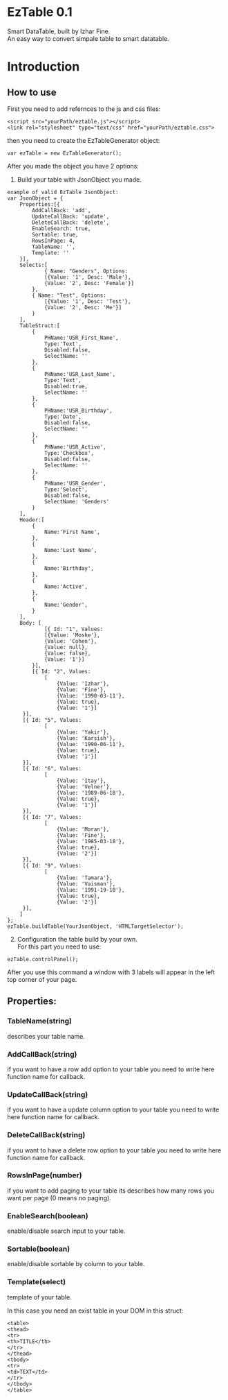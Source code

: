# EzTable 0.1
Smart DataTable, built by Izhar Fine.<br />
An easy way to convert simpale table to smart datatable.

# Introduction
## How to use
First you need to add refernces to the js and css files:
```
<script src="yourPath/eztable.js"></script>
<link rel="stylesheet" type="text/css" href="yourPath/eztable.css">
```
then you need to create the EzTableGenerator object:
```
var ezTable = new EzTableGenerator();
```
After you made the object you have 2 options:<br />
1. Build your table with JsonObject you made.
```
example of valid EzTable JsonObject:
var JsonObject = {
    Properties:[{
        AddCallBack: 'add',
        UpdateCallBack: 'update',
        DeleteCallBack: 'delete',
        EnableSearch: true,
        Sortable: true,
        RowsInPage: 4,
        TableName: '',
        Template: ''
    }],
    Selects:[
            { Name: "Genders", Options:
            [{Value: '1', Desc: 'Male'},
            {Value: '2', Desc: 'Female'}]
        },
        { Name: "Test", Options:
            [{Value: '1', Desc: 'Test'},
            {Value: '2', Desc: 'Me'}]
        }
    ],
    TableStruct:[
        {
            PHName:'USR_First_Name',
            Type:'Text',
            Disabled:false,
            SelectName: ''
        },
        {
            PHName:'USR_Last_Name',
            Type:'Text',
            Disabled:true,
            SelectName: ''
        },
        {
            PHName:'USR_Birthday',
            Type:'Date',
            Disabled:false,
            SelectName: ''
        },
        {
            PHName:'USR_Active',
            Type:'Checkbox',
            Disabled:false,
            SelectName: ''
        },
        {
            PHName:'USR_Gender',
            Type:'Select',
            Disabled:false,
            SelectName: 'Genders'
        }
    ],
    Header:[
        {
            Name:'First Name',
        },
        {
            Name:'Last Name',
        },
        {
            Name:'Birthday',
        },
        {
            Name:'Active',
        },
        {
            Name:'Gender',
        }
    ],
    Body: [
            [{ Id: "1", Values:
            [{Value: 'Moshe'},
            {Value: 'Cohen'},
            {Value: null},
            {Value: false},
            {Value: '1'}]
        }],
        [{ Id: "2", Values:
            [
                {Value: 'Izhar'},
                {Value: 'Fine'},
                {Value: '1990-03-11'},
                {Value: true},
                {Value: '1'}]
     }],
     [{ Id: "5", Values:
            [
                {Value: 'Yakir'},
                {Value: 'Karsish'},
                {Value: '1990-06-11'},
                {Value: true},
                {Value: '1'}]
     }],
     [{ Id: "6", Values:
            [
                {Value: 'Itay'},
                {Value: 'Velner'},
                {Value: '1989-06-18'},
                {Value: true},
                {Value: '1'}]
     }],
     [{ Id: "7", Values:
            [
                {Value: 'Moran'},
                {Value: 'Fine'},
                {Value: '1985-03-18'},
                {Value: true},
                {Value: '2'}]
     }],
     [{ Id: "9", Values:
            [
                {Value: 'Tamara'},
                {Value: 'Vaisman'},
                {Value: '1991-19-10'},
                {Value: true},
                {Value: '2'}]
     }],
    ]
};
ezTable.buildTable(YourJsonObject, 'HTMLTargetSelector');
```
2. Configuration the table build by your own.<br />
For this part you need to use:
```
ezTable.controlPanel();
```
After you use this command a window with 3 labels will appear in the left top corner of your page.<br />
## Properties:
### TableName(string)
describes your table name.<br />
### AddCallBack(string)
if you want to have a row add option to your table you need to write here function name for callback.<br />
### UpdateCallBack(string)
if you want to have a update column option to your table you need to write here function name for callback.<br />
### DeleteCallBack(string)
if you want to have a delete row option to your table you need to write here function name for callback.<br />
### RowsInPage(number)
if you want to add paging to your table its describes how many rows you want per page (0 means no paging).<br />
### EnableSearch(boolean)
enable/disable search input to your table.<br />
### Sortable(boolean)
enable/disable sortable by column to your table. <br />
### Template(select) 
template of your table.<br />

In this case you need an exist table in your DOM in this struct:
```
<table>
<thead>
<tr>
<th>TITLE</th>
</tr>
</thead>
<tbody>
<tr>
<td>TEXT</td>
</tr>
</tbody>
</table>
```
